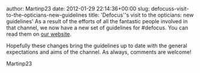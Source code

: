 author: Martinp23
date: 2012-01-29 22:14:36+00:00
slug: defocuss-visit-to-the-opticians-new-guidelines
title: 'Defocus''s visit to the opticians: new guidelines'
As a result of the efforts of all the fantastic people involved in that channel, we now have a new set of guidelines for #defocus. You can read them on [our website](http://freenode.net/pounddefocus.shtml).

Hopefully these changes bring the guidelines up to date with the general expectations and aims of the channel. As always, comments are welcome!

Martinp23
